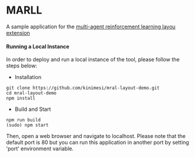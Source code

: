 # MARLL
A sample application for the [multi-agent reinforcement learning layou extension](https://github.com/kinimesi/cytoscape.js-marll)


#### Running a Local Instance
In order to deploy and run a local instance of the tool, please follow the steps below:

- Installation
```
git clone https://github.com/kinimesi/mral-layout-demo.git
cd mral-layout-demo
npm install 
```

- Build and Start
```
npm run build
(sudo) npm start
```

Then, open a web browser and navigate to localhost. Please note that the default port is 80 but you can run this application in another port by setting 'port' environment variable.

